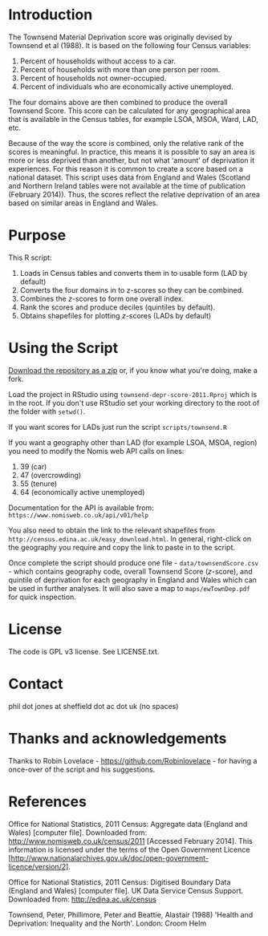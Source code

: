 Introduction
===============

The Townsend Material Deprivation score was originally devised by Townsend et al
(1988). It is based on the following four Census variables:

1. Percent of households without access to a car.
2. Percent of households with more than one person per room.
3. Percent of households not owner-occupied.
4. Percent of individuals who are economically active unemployed.

The four domains above are then combined to produce the overall Townsend Score.
This score can be calculated for any geographical area that is available in the
Census tables, for example LSOA, MSOA, Ward, LAD, etc.

Because of the way the score is combined, only the relative rank of the scores
is meaningful. In practice, this means it is possible to say an area is more or
less deprived than another, but not what ‘amount’ of deprivation it experiences.
For this reason it is common to create a score based on a national dataset. This
script uses data from England and Wales (Scotland and Northern Ireland tables
were not available at the time of publication (February 2014)). Thus, the scores
reflect the relative deprivation of an area based on similar areas in England
and Wales.

Purpose
===============

This R script:

1. Loads in Census tables and converts them in to usable form (LAD by default)
2. Converts the four domains in to z-scores so they can be combined.
3. Combines the *z*-scores to form one overall index.
4. Rank the scores and produce deciles (quintiles by default).
5. Obtains shapefiles for plotting *z*-scores (LADs by default)

Using the Script
================

[Download the repository as a zip](https://github.com/philmikejones/townsend-depr-score-2011/archive/master.zip) or, if you know what you're doing, make a fork.

Load the project in RStudio using `townsend-depr-score-2011.Rproj` which is in the root. If you don't use RStudio set your working directory to the root of the folder with `setwd()`.

If you want scores for LADs just run the script `scripts/townsend.R`

If you want a geography other than LAD (for example LSOA, MSOA, region) you need
to modify the Nomis web API calls on lines:

1. 39 (car)
2. 47 (overcrowding)
3. 55 (tenure)
4. 64 (economically active unemployed)

Documentation for the API is available from: `https://www.nomisweb.co.uk/api/v01/help`

You also need to obtain the link to the relevant shapefiles from `http://census.edina.ac.uk/easy_download.html`. In general, right-click on the geography you require and copy the link to paste in to the script.

Once complete the script should produce one file - `data/townsendScore.csv` - which contains geography code, overall Townsend Score (*z*-score), and quintile of deprivation for each geography in England and Wales which can be used in further analyses. It will also save a map to `maps/ewTownDep.pdf` for quick inspection.

License
===============

The code is GPL v3 license. See LICENSE.txt.

Contact
===============
phil dot jones at sheffield dot ac dot uk (no spaces)

Thanks and acknowledgements
===========================

Thanks to Robin Lovelace - https://github.com/Robinlovelace - for having
a once-over of the script and his suggestions.

References
===============

Office for National Statistics, 2011 Census: Aggregate data (England and Wales) [computer file]. Downloaded from: http://www.nomisweb.co.uk/census/2011 [Accessed February 2014]. This information is licensed under the terms of the Open Government Licence [http://www.nationalarchives.gov.uk/doc/open-government-licence/version/2].

Office for National Statistics, 2011 Census: Digitised Boundary Data (England and Wales) [computer file]. UK Data Service Census Support. Downloaded from: http://edina.ac.uk/census

Townsend, Peter, Phillimore, Peter and Beattie, Alastair (1988) 'Health and Deprivation: Inequality and the North'. London: Croom Helm
